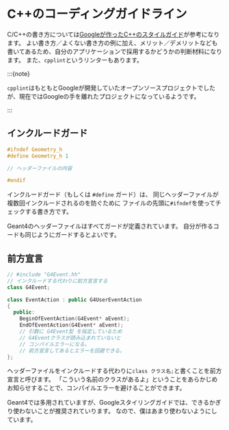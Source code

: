 # C++のコーディングガイドライン

C/C++の書き方については[Googleが作ったC++のスタイルガイド](https://google.github.io/styleguide/cppguide.html)が参考になります。
よい書き方／よくない書き方の例に加え、メリット／デメリットなども書いてあるため、自分のアプリケーションで採用するかどうかの判断材料になります。
また、``cpplint``というリンターもあります。

:::{note}

``cpplint``はもともとGoogleが開発していたオープンソースプロジェクトでしたが、現在ではGoogleの手を離れたプロジェクトになっているようです。

:::

## インクルードガード

```cpp
#ifndef Geometry_h
#define Geometry_h 1

// ヘッダーファイルの内容

#endif
```

インクルードガード（もしくは ``#define`` ガード）は、
同じヘッダーファイルが複数回インクルードされるのを防ぐために
ファイルの先頭に``#ifndef``を使ってチェックする書き方です。

Geant4のヘッダーファイルはすべてガードが定義されています。
自分が作るコードも同じようにガードするとよいです。

## 前方宣言

```cpp
// #include "G4Event.hh"
// インクルードする代わりに前方宣言する
class G4Event;

class EventAction : public G4UserEventAction
{
  public:
    BeginOfEventAction(G4Event* aEvent);
    EndOfEventAction(G4Event* aEvent);
    // 引数に G4Event型 を指定しているため
    // G4Eventクラスが読み込まれていないと
    // コンパイルエラーになる。
    // 前方宣言してあるとエラーを回避できる。
};
```

ヘッダーファイルをインクルードする代わりに``class クラス名;``と書くことを前方宣言と呼びます。
「こういう名前のクラスがあるよ」ということをあらかじめお知らせすることで、コンパイルエラーを避けることができます。

Geant4では多用されていますが、Googleスタイリングガイドでは、できるかぎり使わないことが推奨されていります。
なので、僕はあまり使わないようにしています。

